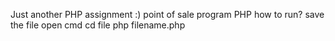 Just another PHP assignment :)
point of sale program PHP
 how to run?
 save the file 
 open cmd
 cd file
 php filename.php
